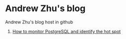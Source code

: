 # Andrew Zhu's blog

Andrew Zhu's blog host in github

1. [How to monitor PostgreSQL and identify the hot spot](/content/1_monitor_postgresql_20250423.md)